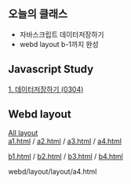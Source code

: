 ## 오늘의 클래스

- 자바스크립트 데이터저장하기   
- webd layout b-1까지 완성

## Javascript Study
[1. 데이터저장하기 (0304)](https://ukey77.github.io/webs2024/javascript/javascript01.html)


## Webd layout
[All layout](https://ukey77.github.io/webs2024/webd/layout/index.html)   
[a1.html](https://ukey77.github.io/webs2024/webd/layout/layout/a1.html) /
[a2.html](https://ukey77.github.io/webs2024/webd/layout/layout/a2.html) /
[a3.html](https://ukey77.github.io/webs2024/webd/layout/layout/a3.html) /
[a4.html](https://ukey77.github.io/webs2024/webd/layout/layout/a4.html)

[b1.html](https://ukey77.github.io/webs2024/webd/layout/layout/b1.html) /
[b2.html](https://ukey77.github.io/webs2024/webd/layout/layout/b2.html) /
[b3.html](https://ukey77.github.io/webs2024/webd/layout/layout/b3.html) /
[b4.html](https://ukey77.github.io/webs2024/webd/layout/layout/b4.html)



<!-- https://ukey77.github.io/webs2024/ -->

webd/layout/layout/a4.html